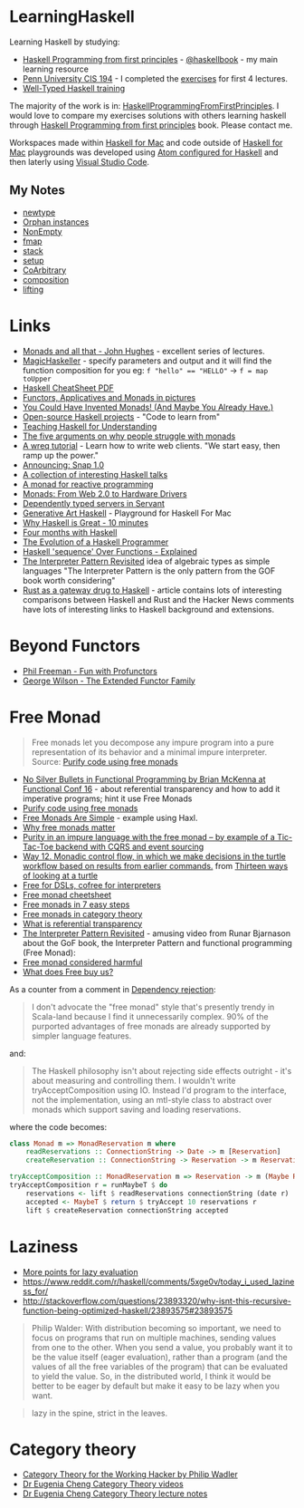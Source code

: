# LearningHaskell
Learning Haskell by studying:

* [Haskell Programming from first principles](http://haskellbook.com) - [@haskellbook](https://twitter.com/haskellbook) - my main learning resource
* [Penn University CIS 194](http://www.seas.upenn.edu/~cis194/lectures/01-intro.html) - I completed the [exercises](https://github.com/NickAger/LearningHaskell/tree/master/CIS194) for first 4 lectures.  
* [Well-Typed Haskell training](http://www.well-typed.com/services_training/)

The majority of the work is in: [HaskellProgrammingFromFirstPrinciples](https://github.com/NickAger/LearningHaskell/tree/master/HaskellProgrammingFromFirstPrinciples). I would love to compare my exercises solutions with others learning haskell through [Haskell Programming from first principles](http://haskellbook.com) book. Please contact me.

Workspaces made within [Haskell for Mac](http://haskellformac.com) and code outside of [Haskell for Mac](http://haskellformac.com) playgrounds was developed using
[Atom configured for Haskell](http://achernyak.me/universal-haskell-dev-enviornment) and then laterly using [Visual Studio Code](https://marketplace.visualstudio.com/items?itemName=Vans.haskero).

## My Notes

* [newtype](notes/newtype.md)
* [Orphan instances](notes/orphaninstances.md)
* [NonEmpty](notes/NonEmpty.md)
* [fmap](notes/fmap.md)
* [stack](notes/stack.md)
* [setup](notes/setup.md)
* [CoArbitrary](notes/CoArbitrary.md)
* [composition](notes/composition.md)
* [lifting](notes/lifting.md)

# Links

* [Monads and all that  - John Hughes](https://www.youtube.com/watch?v=w_KY2I34-f8) - excellent series of lectures.
* [MagicHaskeller](http://nautilus.cs.miyazaki-u.ac.jp/~skata/MagicHaskeller.html) - specify parameters and output and it will find the function composition for you eg: `f "hello" == "HELLO"` -> `f = map toUpper`
* [Haskell CheatSheet PDF](http://cheatsheet.codeslower.com/CheatSheet.pdf)
* [Functors, Applicatives and Monads in pictures](http://adit.io/posts/2013-04-17-functors,_applicatives,_and_monads_in_pictures.html)
* [You Could Have Invented Monads! (And Maybe You Already Have.)](http://blog.sigfpe.com/2006/08/you-could-have-invented-monads-and.html)
* [Open-source Haskell projects](https://github.com/bitemyapp/learnhaskell/blob/master/code_to_learn_from.md) - "Code to learn from"
* [Teaching Haskell for Understanding](https://docs.google.com/presentation/d/1_I5mYXivG5NbOHnICld_Xo41uOyAT57Yade5qfz2toQ/edit#slide=id.g226ee758c3_0_284)
* [The five arguments on why people struggle with monads](http://chrisdone.com/posts/monads)
* [A wreq tutorial](http://www.serpentine.com/wreq/tutorial.html) - Learn how to write web clients. "We start easy, then ramp up the power."
* [Announcing: Snap 1.0](https://www.reddit.com/r/haskell/comments/4wody6/announcing_snap_10/)
* [A collection of interesting Haskell talks](https://github.com/0xmohit/talks)
* [A monad for reactive programming](https://www.schoolofhaskell.com/user/agocorona/monad-reactive-programming-2)
* [Monads: From Web 2.0 to Hardware Drivers](http://www.well-typed.com/blog/2015/02/ziria/)
* [Dependently typed servers in Servant](http://www.well-typed.com/blog/2015/12/dependently-typed-servers/)
* [Generative Art Haskell](https://github.com/rickerbh/GenerativeArtHaskell) - Playground for Haskell For Mac
* [Why Haskell is Great - 10 minutes](https://www.youtube.com/watch?v=RqvCNb7fKsg)
* [Four months with Haskell](http://lexi-lambda.github.io/blog/2016/06/12/four-months-with-haskell/)
* [The Evolution of a Haskell Programmer](http://www.willamette.edu/~fruehr/haskell/evolution.html)
* [Haskell 'sequence' Over Functions - Explained](http://derekwyatt.org/2012/01/25/haskell-sequence-over-functions-explained/)
* [The Interpreter Pattern Revisited](https://www.youtube.com/watch?v=hmX2s3pe_qk) idea of algebraic types as simple languages "The Interpreter Pattern is the only pattern from the GOF book worth considering"
* [Rust as a gateway drug to Haskell](https://news.ycombinator.com/item?id=14550606) - article contains lots of interesting comparisons between Haskell and Rust and the Hacker News comments have lots of interesting links to Haskell background and extensions.

# Beyond Functors
* [Phil Freeman - Fun with Profunctors](https://www.youtube.com/watch?v=OJtGECfksds)
* [George Wilson - The Extended Functor Family](https://www.youtube.com/watch?v=JZPXzJ5tp9w)

# Free Monad

> Free monads let you decompose any impure program into a pure representation of its behavior and a minimal impure interpreter.
Source: [Purify code using free monads](http://www.haskellforall.com/2012/07/purify-code-using-free-monads.html)

* [No Silver Bullets in Functional Programming by Brian McKenna at Functional Conf 16](https://www.youtube.com/watch?v=UfowUAjQC3Y) - about referential transparency and how to add it imperative programs; hint it use Free Monads
* [Purify code using free monads](http://www.haskellforall.com/2012/07/purify-code-using-free-monads.html)
* [Free Monads Are Simple](https://underscore.io/blog/posts/2015/04/14/free-monads-are-simple.html) - example using Haxl.
* [Why free monads matter](http://www.haskellforall.com/2012/06/you-could-have-invented-free-monads.html)
* [Purity in an impure language with the free monad – by example of a Tic-Tac-Toe backend with CQRS and event sourcing](http://blog.leifbattermann.de/2016/12/25/purity-in-an-impure-language-free-monad-tic-tac-toe-cqrs-event-souring/)
* [Way 12. Monadic control flow, in which we make decisions in the turtle workflow based on results from earlier commands.](https://fsharpforfunandprofit.com/posts/13-ways-of-looking-at-a-turtle-2/#way13) from [Thirteen ways of looking at a turtle](https://fsharpforfunandprofit.com/turtle/)
* [Free for DSLs, cofree for interpreters](http://dlaing.org/cofun/posts/free_and_cofree.html)
* [Free monad cheetsheet](http://jeremymikkola.com/posts/2017_07_11_free_monad_cheatsheet.html)
* [Free monads in 7 easy steps](http://joashc.github.io/posts/2015-09-13-free-monad-steps.html)
* [Free monads in category theory](http://joashc.github.io/posts/2016-03-23-free-monads.html)
* [What is referential transparency](https://stackoverflow.com/questions/210835/what-is-referential-transparency/11740176#11740176)
* [The Interpreter Pattern Revisited](https://www.youtube.com/watch?v=hmX2s3pe_qk) - amusing video from Runar Bjarnason about the GoF book, the Interpreter Pattern and functional programming (Free Monad):
* [Free monad considered harmful](https://markkarpov.com/post/free-monad-considered-harmful.html)
* [What does Free buy us?](http://www.parsonsmatt.org/2017/09/22/what_does_free_buy_us.html)

As a counter from a comment in [Dependency rejection](http://blog.ploeh.dk/2017/02/02/dependency-rejection/):
>  I don't advocate the "free monad" style that's presently trendy in Scala-land because I find it unnecessarily complex. 90% of the purported advantages of free monads are already supported by simpler language features.

and:
> The Haskell philosophy isn't about rejecting side effects outright - it's about measuring and controlling them. I wouldn't write tryAcceptComposition using IO. Instead I'd program to the interface, not the implementation, using an mtl-style class to abstract over monads which support saving and loading reservations.

where the code becomes:

```haskell
class Monad m => MonadReservation m where
    readReservations :: ConnectionString -> Date -> m [Reservation]
    createReservation :: ConnectionString -> Reservation -> m ReservationId

tryAcceptComposition :: MonadReservation m => Reservation -> m (Maybe ReservationId)
tryAcceptComposition r = runMaybeT $ do
    reservations <- lift $ readReservations connectionString (date r)
    accepted <- MaybeT $ return $ tryAccept 10 reservations r
    lift $ createReservation connectionString accepted
```

# Laziness
* [More points for lazy evaluation](http://augustss.blogspot.co.uk/2011/05/more-points-for-lazy-evaluation-in.html)
* https://www.reddit.com/r/haskell/comments/5xge0v/today_i_used_laziness_for/
* http://stackoverflow.com/questions/23893320/why-isnt-this-recursive-function-being-optimized-haskell/23893575#23893575
> Philip Walder:
> With distribution becoming so important, we need to focus on programs that run on multiple machines, sending values from one to the other. When you send a value, you probably want it to be the value itself (eager evaluation), rather than a program (and the values of all the free variables of the program) that can be evaluated to yield the value. So, in the distributed world, I think it would be better to be eager by default but make it easy to be lazy when you want. 

> lazy in the spine, strict in the leaves.

# Category theory
* [Category Theory for the Working Hacker by Philip Wadler](https://www.youtube.com/watch?v=V10hzjgoklA)
* [Dr Eugenia Cheng Category Theory videos](https://www.youtube.com/watch?v=yeQcmxM2e5I&list=PLlGXNwjYhXYxKVa67r0pKuYufECy713bv)
* [Dr Eugenia Cheng Category Theory lecture notes](http://cheng.staff.shef.ac.uk/catnotes/categorynotes-cheng.pdf)

